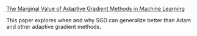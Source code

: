 [The Marginal Value of Adaptive Gradient Methods in Machine Learning](https://arxiv.org/pdf/1705.08292.pdf)

This paper explores when and why SGD can generalize better than Adam and other adaptive gradient methods.
